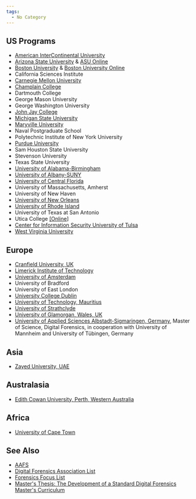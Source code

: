 ```yaml
---
tags:
  - No Category
---
```

## US Programs

- [American InterContinental
  University](http://www.aiuniv.edu/degrees/criminal-justice/bachelors-forensic-science)
- [Arizona State
  University](https://globalsecurity.asu.edu/cybersecurity/information-assurance-education)
  & [ASU
  Online](https://asuonline.asu.edu/online-degree-programs/technology)
- [Boston
  University](http://www.bu.edu/met/programs/graduate/digital-forensics-certificate/)
  & [Boston University Online](http://cisonline.bu.edu/)
- California Sciences Institute
- [Carnegie Mellon
  University](https://www.csd.cs.cmu.edu/academics/masters/overview)
- [Champlain
  College](http://www.champlain.edu/online/masters-degrees/ms-digital-forensics)
- Dartmouth College
- George Mason University
- George Washington University
- [John Jay
  College](http://www.jjay.cuny.edu/digital-forensics-and-cybersecurity-programs)
- [Michigan State University](http://www.forensic.msu.edu/)
- [Maryville
  University](http://online.maryville.edu/cyber-security/masters/)
- Naval Postgraduate School
- Polytechnic Institute of New York University
- [Purdue University](http://cyberforensics.purdue.edu/)
- Sam Houston State University
- Stevenson University
- Texas State University
- [University of
  Alabama-Birmingham](http://businessdegrees.uab.edu/mis-degree-masters/)
- [University of
  Albany-SUNY](http://www.albany.edu/business/Digital-Forensic-Program.php)
- [University of Central
  Florida](http://www.ucf.edu/online/degree/digital-forensics-m-s/)
- University of Massachusetts, Amherst
- University of New Haven
- [University of New Orleans](http://cs.uno.edu/research/ia.htm)
- [University of Rhode Island](http://forensics.cs.uri.edu/)
- University of Texas at San Antonio
- Utica College
  [\[Online](http://www.onlineuticacollege.com/programs/computer-forensics-specialization.asp)\]
- [Center for Information Security University of
  Tulsa](http://www.cis.utulsa.edu/)
- [West Virginia University](http://forensics.wvu.edu/)

## Europe

- [Cranfield University,
  UK](http://www.cranfield.ac.uk/cds/postgraduatestudy/forensiccomputing/index.jsp)
- [Limerick Institute of
  Technology](http://www.lit.ie/departments/IT/MSC_Computing.html)
- [University of
  Amsterdam](http://www.studeren.uva.nl/ma-forensic-science)
- University of Bradford
- University of East London
- [University College Dublin](http://cci.ucd.ie/fcci)
- [University of Technology, Mauritius](http://www.utm.ac.mu)
- [University of
  Strathclyde](http://www.strath.ac.uk/science/forensicinformatics/)
- [University of Glamorgan, Wales,
  UK](http://www.glam.ac.uk/coursedetails/685/549)
- [University of Applied Sciences Albstadt-Sigmaringen,
  Germany](http://www.digitaleforensik.com), Master of Science, Digital
  Forensics, in cooperation with University of Mannheim and University
  of Tübingen, Germany

## Asia

- [Zayed University,
  UAE](http://www.zu.ac.ae/main/en/colleges/colleges/college_information_technology/graduate_certificate_programs/cr_invest/intro.aspx)

## Australasia

- [Edith Cowan University, Perth, Western
  Australia](http://www.ecu.edu.au/future-students/our-courses/browse?sq_content_src=%2BdXJsPWh0dHAlM0ElMkYlMkZ3ZWJzZXJ2aWNlcy53ZWIuZWN1LmVkdS5hdSUyRmZ1dHVyZS1zdHVkZW50cyUyRmNvdXJzZS12aWV3LnBocCUzRmlkJTNEMDAwMDAwMTQ1MSUyNmxvY2F0aW9uJTNEdG9wbGV2ZWwmYWxsPTE%3D)

## Africa

- [University of Cape
  Town](http://www.commerce.uct.ac.za/InformationSystems/Courses/inf4016w/)

## See Also

- [AAFS](http://www.aafs.org/default.asp?section_id=resources&page_id=colleges_and_universities)
- [Digital Forensics Association
  List](http://www.digitalforensicsassociation.org/formal-education/)
- [Forensics Focus
  List](http://www.forensicfocus.com/computer-forensics-education-directory)
- [Master's Thesis: The Development of a Standard Digital Forensics
  Master's
  Curriculum](http://docs.lib.purdue.edu/cgi/viewcontent.cgi?article=1010&context=techmasters&sei-redir=1#search=%22katie%20strzempka%20thesis%22)